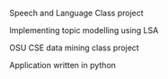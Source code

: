 Speech and Language Class project

Implementing topic modelling using LSA 

OSU CSE data mining class project

Application written in python

